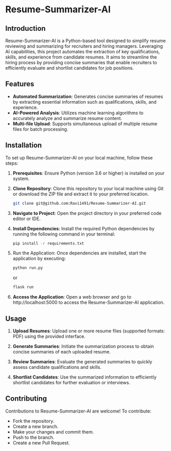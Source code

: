 # Resume-Summarizer-AI

## Introduction

Resume-Summarizer-AI is a Python-based tool designed to simplify resume reviewing and summarizing for recruiters and hiring managers. Leveraging AI capabilities, this project automates the extraction of key qualifications, skills, and experience from candidate resumes. It aims to streamline the hiring process by providing concise summaries that enable recruiters to efficiently evaluate and shortlist candidates for job positions.

## Features

- **Automated Summarization**: Generates concise summaries of resumes by extracting essential information such as qualifications, skills, and experience.
- **AI-Powered Analysis**: Utilizes machine learning algorithms to accurately analyze and summarize resume content.
- **Multi-file Upload**: Supports simultaneous upload of multiple resume files for batch processing.

## Installation

To set up Resume-Summarizer-AI on your local machine, follow these steps:

1. **Prerequisites**: Ensure Python (version 3.6 or higher) is installed on your system.
2. **Clone Repository**: Clone this repository to your local machine using Git or download the ZIP file and extract it to your preferred location.

   ```bash
   git clone git@github.com:Ravi1491/Resume-Summarizer-AI.git
   ```

3. **Navigate to Project**: Open the project directory in your preferred code editor or IDE.

4. **Install Dependencies**: Install the required Python dependencies by running the following command in your terminal:

   ```bash
   pip install -r requirements.txt
   ```

5. Run the Application: Once dependencies are installed, start the application by executing:

   ```bash
   python run.py
   ```

   or

   ```bash
   flask run
   ```

6. **Access the Application**: Open a web browser and go to http://localhost:5000 to access the Resume-Summarizer-AI application.

## Usage

1. **Upload Resumes**: Upload one or more resume files (supported formats: PDF) using the provided interface.

2. **Generate Summaries**: Initiate the summarization process to obtain concise summaries of each uploaded resume.

3. **Review Summaries**: Evaluate the generated summaries to quickly assess candidate qualifications and skills.

4. **Shortlist Candidates**: Use the summarized information to efficiently shortlist candidates for further evaluation or interviews.

## Contributing

Contributions to Resume-Summarizer-AI are welcome! To contribute:

- Fork the repository.
- Create a new branch.
- Make your changes and commit them.
- Push to the branch.
- Create a new Pull Request.
